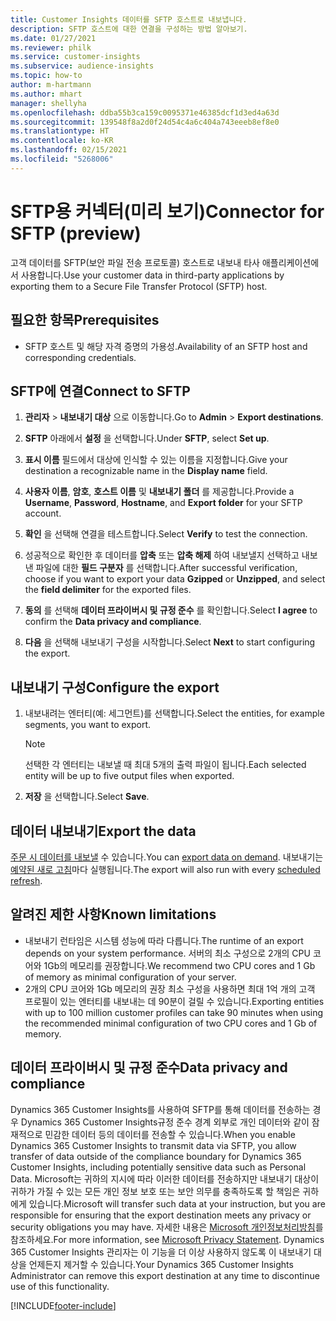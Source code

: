 ```yaml
---
title: Customer Insights 데이터를 SFTP 호스트로 내보냅니다.
description: SFTP 호스트에 대한 연결을 구성하는 방법 알아보기.
ms.date: 01/27/2021
ms.reviewer: philk
ms.service: customer-insights
ms.subservice: audience-insights
ms.topic: how-to
author: m-hartmann
ms.author: mhart
manager: shellyha
ms.openlocfilehash: ddba55b3ca159c0095371e46385dcf1d3ed4a63d
ms.sourcegitcommit: 139548f8a2d0f24d54c4a6c404a743eeeb8ef8e0
ms.translationtype: HT
ms.contentlocale: ko-KR
ms.lasthandoff: 02/15/2021
ms.locfileid: "5268006"
---
```

# <a name="connector-for-sftp-preview"></a><span data-ttu-id="f204c-103">SFTP용 커넥터(미리 보기)</span><span class="sxs-lookup"><span data-stu-id="f204c-103">Connector for SFTP (preview)</span></span>

<span data-ttu-id="f204c-104">고객 데이터를 SFTP(보안 파일 전송 프로토콜) 호스트로 내보내 타사 애플리케이션에서 사용합니다.</span><span class="sxs-lookup"><span data-stu-id="f204c-104">Use your customer data in third-party applications by exporting them to a Secure File Transfer Protocol (SFTP) host.</span></span>

## <a name="prerequisites"></a><span data-ttu-id="f204c-105">필요한 항목</span><span class="sxs-lookup"><span data-stu-id="f204c-105">Prerequisites</span></span>

- <span data-ttu-id="f204c-106">SFTP 호스트 및 해당 자격 증명의 가용성.</span><span class="sxs-lookup"><span data-stu-id="f204c-106">Availability of an SFTP host and corresponding credentials.</span></span>

## <a name="connect-to-sftp"></a><span data-ttu-id="f204c-107">SFTP에 연결</span><span class="sxs-lookup"><span data-stu-id="f204c-107">Connect to SFTP</span></span>

1. <span data-ttu-id="f204c-108">**관리자** > **내보내기 대상** 으로 이동합니다.</span><span class="sxs-lookup"><span data-stu-id="f204c-108">Go to **Admin** > **Export destinations**.</span></span>

1. <span data-ttu-id="f204c-109">**SFTP** 아래에서 **설정** 을 선택합니다.</span><span class="sxs-lookup"><span data-stu-id="f204c-109">Under **SFTP**, select **Set up**.</span></span>

1. <span data-ttu-id="f204c-110">**표시 이름** 필드에서 대상에 인식할 수 있는 이름을 지정합니다.</span><span class="sxs-lookup"><span data-stu-id="f204c-110">Give your destination a recognizable name in the **Display name** field.</span></span>

1. <span data-ttu-id="f204c-111">**사용자 이름**, **암호**, **호스트 이름** 및 **내보내기 폴더** 를 제공합니다.</span><span class="sxs-lookup"><span data-stu-id="f204c-111">Provide a **Username**, **Password**, **Hostname**, and **Export folder** for your SFTP account.</span></span>

1. <span data-ttu-id="f204c-112">**확인** 을 선택해 연결을 테스트합니다.</span><span class="sxs-lookup"><span data-stu-id="f204c-112">Select **Verify** to test the connection.</span></span>

1. <span data-ttu-id="f204c-113">성공적으로 확인한 후 데이터를 **압축** 또는 **압축 해제** 하여 내보낼지 선택하고 내보낸 파일에 대한 **필드 구분자** 를 선택합니다.</span><span class="sxs-lookup"><span data-stu-id="f204c-113">After successful verification, choose if you want to export your data **Gzipped** or **Unzipped**, and select the **field delimiter** for the exported files.</span></span>

1. <span data-ttu-id="f204c-114">**동의** 를 선택해 **데이터 프라이버시 및 규정 준수** 를 확인합니다.</span><span class="sxs-lookup"><span data-stu-id="f204c-114">Select **I agree** to confirm the **Data privacy and compliance**.</span></span>

1. <span data-ttu-id="f204c-115">**다음** 을 선택해 내보내기 구성을 시작합니다.</span><span class="sxs-lookup"><span data-stu-id="f204c-115">Select **Next** to start configuring the export.</span></span>

## <a name="configure-the-export"></a><span data-ttu-id="f204c-116">내보내기 구성</span><span class="sxs-lookup"><span data-stu-id="f204c-116">Configure the export</span></span>

1. <span data-ttu-id="f204c-117">내보내려는 엔터티(예: 세그먼트)를 선택합니다.</span><span class="sxs-lookup"><span data-stu-id="f204c-117">Select the entities, for example segments, you want to export.</span></span>

   > [!NOTE]
   > <span data-ttu-id="f204c-118">선택한 각 엔터티는 내보낼 때 최대 5개의 출력 파일이 됩니다.</span><span class="sxs-lookup"><span data-stu-id="f204c-118">Each selected entity will be up to five output files when exported.</span></span> 

1. <span data-ttu-id="f204c-119">**저장** 을 선택합니다.</span><span class="sxs-lookup"><span data-stu-id="f204c-119">Select **Save**.</span></span>

## <a name="export-the-data"></a><span data-ttu-id="f204c-120">데이터 내보내기</span><span class="sxs-lookup"><span data-stu-id="f204c-120">Export the data</span></span>

<span data-ttu-id="f204c-121">[주문 시 데이터를 내보낼](export-destinations.md) 수 있습니다.</span><span class="sxs-lookup"><span data-stu-id="f204c-121">You can [export data on demand](export-destinations.md).</span></span> <span data-ttu-id="f204c-122">내보내기는 [예약된 새로 고침](system.md#schedule-tab)마다 실행됩니다.</span><span class="sxs-lookup"><span data-stu-id="f204c-122">The export will also run with every [scheduled refresh](system.md#schedule-tab).</span></span>

## <a name="known-limitations"></a><span data-ttu-id="f204c-123">알려진 제한 사항</span><span class="sxs-lookup"><span data-stu-id="f204c-123">Known limitations</span></span>

- <span data-ttu-id="f204c-124">내보내기 런타임은 시스템 성능에 따라 다릅니다.</span><span class="sxs-lookup"><span data-stu-id="f204c-124">The runtime of an export depends on your system performance.</span></span> <span data-ttu-id="f204c-125">서버의 최소 구성으로 2개의 CPU 코어와 1Gb의 메모리를 권장합니다.</span><span class="sxs-lookup"><span data-stu-id="f204c-125">We recommend two CPU cores and 1 Gb of memory as minimal configuration of your server.</span></span> 
- <span data-ttu-id="f204c-126">2개의 CPU 코어와 1Gb 메모리의 권장 최소 구성을 사용하면 최대 1억 개의 고객 프로필이 있는 엔터티를 내보내는 데 90분이 걸릴 수 있습니다.</span><span class="sxs-lookup"><span data-stu-id="f204c-126">Exporting entities with up to 100 million customer profiles can take 90 minutes when using the recommended minimal configuration of two CPU cores and 1 Gb of memory.</span></span> 

## <a name="data-privacy-and-compliance"></a><span data-ttu-id="f204c-127">데이터 프라이버시 및 규정 준수</span><span class="sxs-lookup"><span data-stu-id="f204c-127">Data privacy and compliance</span></span>

<span data-ttu-id="f204c-128">Dynamics 365 Customer Insights를 사용하여 SFTP를 통해 데이터를 전송하는 경우 Dynamics 365 Customer Insights규정 준수 경계 외부로 개인 데이터와 같이 잠재적으로 민감한 데이터 등의 데이터를 전송할 수 있습니다.</span><span class="sxs-lookup"><span data-stu-id="f204c-128">When you enable Dynamics 365 Customer Insights to transmit data via SFTP, you allow transfer of data outside of the compliance boundary for Dynamics 365 Customer Insights, including potentially sensitive data such as Personal Data.</span></span> <span data-ttu-id="f204c-129">Microsoft는 귀하의 지시에 따라 이러한 데이터를 전송하지만 내보내기 대상이 귀하가 가질 수 있는 모든 개인 정보 보호 또는 보안 의무를 충족하도록 할 책임은 귀하에게 있습니다.</span><span class="sxs-lookup"><span data-stu-id="f204c-129">Microsoft will transfer such data at your instruction, but you are responsible for ensuring that the export destination meets any privacy or security obligations you may have.</span></span> <span data-ttu-id="f204c-130">자세한 내용은 [Microsoft 개인정보처리방침](https://go.microsoft.com/fwlink/?linkid=396732)를 참조하세요.</span><span class="sxs-lookup"><span data-stu-id="f204c-130">For more information, see [Microsoft Privacy Statement](https://go.microsoft.com/fwlink/?linkid=396732).</span></span>
<span data-ttu-id="f204c-131">Dynamics 365 Customer Insights 관리자는 이 기능을 더 이상 사용하지 않도록 이 내보내기 대상을 언제든지 제거할 수 있습니다.</span><span class="sxs-lookup"><span data-stu-id="f204c-131">Your Dynamics 365 Customer Insights Administrator can remove this export destination at any time to discontinue use of this functionality.</span></span>


[!INCLUDE[footer-include](../includes/footer-banner.md)]